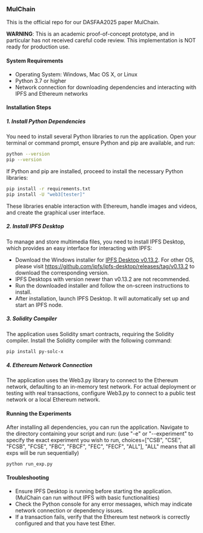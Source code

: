 ### MulChain

This is the official repo for our DASFAA2025 paper MulChain.

**WARNING**: This is an academic proof-of-concept prototype, and in particular has not received careful code review. This implementation is NOT ready for production use.

#### System Requirements
- Operating System: Windows, Mac OS X, or Linux
- Python 3.7 or higher
- Network connection for downloading dependencies and interacting with IPFS and Ethereum networks

#### Installation Steps

##### 1. Install Python Dependencies
You need to install several Python libraries to run the application. Open your terminal or command prompt, ensure Python and pip are available, and run:

```bash
python --version
pip --version
```

If Python and pip are installed, proceed to install the necessary Python libraries:

```bash
pip install -r requirements.txt
pip install -U "web3[tester]"
```

These libraries enable interaction with Ethereum, handle images and videos, and create the graphical user interface.

##### 2. Install IPFS Desktop
To manage and store multimedia files, you need to install IPFS Desktop, which provides an easy interface for interacting with IPFS:

- Download the Windows installer for [IPFS Desktop v0.13.2](https://github.com/ipfs/ipfs-desktop/releases/download/v0.13.2/IPFS-Desktop-Setup-0.13.2.exe). For other OS, please visit https://github.com/ipfs/ipfs-desktop/releases/tag/v0.13.2 to download the corresponding version.
- IPFS Desktops with version newer than v0.13.2 are not recommended.
- Run the downloaded installer and follow the on-screen instructions to install.
- After installation, launch IPFS Desktop. It will automatically set up and start an IPFS node.

##### 3. Solidity Compiler
The application uses Solidity smart contracts, requiring the Solidity compiler. Install the Solidity compiler with the following command:

```bash
pip install py-solc-x
```

##### 4. Ethereum Network Connection
The application uses the Web3.py library to connect to the Ethereum network, defaulting to an in-memory test network. For actual deployment or testing with real transactions, configure Web3.py to connect to a public test network or a local Ethereum network.

#### Running the Experiments
After installing all dependencies, you can run the application. Navigate to the directory containing your script and run: (use "-e" or "--experiment" to specify the exact experiment you wish to run, choices=["CSB", "CSE", "FCSB", "FCSE", "FBC", "FBCF", "FEC", "FECF", "ALL"], "ALL" means that all exps will be run sequentially)

```bash
python run_exp.py
```

[//]: # (#### Usage)

[//]: # (- **Upload and Store Data**: Click this button to open a file dialog, select an image and a video. The selected files will be uploaded to IPFS, and their metadata &#40;hashes and CIDs&#41; will be stored on Ethereum.)

[//]: # (- **Query Data**: Click this button to retrieve and display the stored file metadata from the Ethereum blockchain.)

#### Troubleshooting
- Ensure IPFS Desktop is running before starting the application. (MulChain can run without IPFS with basic functionalities)
- Check the Python console for any error messages, which may indicate network connection or dependency issues.
- If a transaction fails, verify that the Ethereum test network is correctly configured and that you have test Ether.
